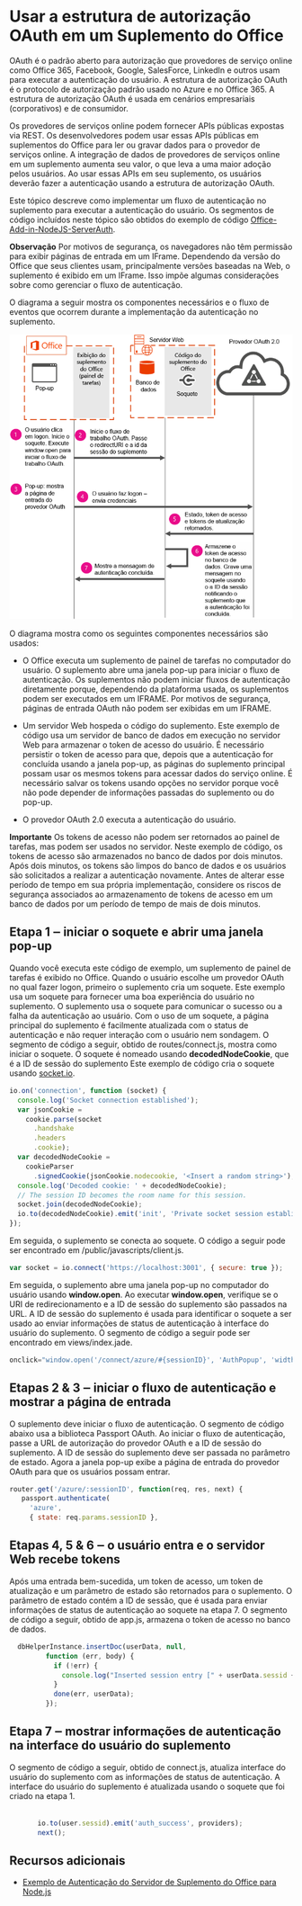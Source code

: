 
# <a name="use-the-oauth-authorization-framework-in-an-office-add-in"></a>Usar a estrutura de autorização OAuth em um Suplemento do Office

OAuth é o padrão aberto para autorização que provedores de serviço online como Office 365, Facebook, Google, SalesForce, LinkedIn e outros usam para executar a autenticação do usuário. A estrutura de autorização OAuth é o protocolo de autorização padrão usado no Azure e no Office 365. A estrutura de autorização OAuth é usada em cenários empresariais (corporativos) e de consumidor.

Os provedores de serviços online podem fornecer APIs públicas expostas via REST. Os desenvolvedores podem usar essas APIs públicas em suplementos do Office para ler ou gravar dados para o provedor de serviços online. A integração de dados de provedores de serviços online em um suplemento aumenta seu valor, o que leva a uma maior adoção pelos usuários. Ao usar essas APIs em seu suplemento, os usuários deverão fazer a autenticação usando a estrutura de autorização OAuth.

Este tópico descreve como implementar um fluxo de autenticação no suplemento para executar a autenticação do usuário. Os segmentos de código incluídos neste tópico são obtidos do exemplo de código [Office-Add-in-NodeJS-ServerAuth](https://github.com/OfficeDev/Office-Add-in-NodeJS-ServerAuth).

 **Observação** Por motivos de segurança, os navegadores não têm permissão para exibir páginas de entrada em um IFrame. Dependendo da versão do Office que seus clientes usam, principalmente versões baseadas na Web, o suplemento é exibido em um IFrame. Isso impõe algumas considerações sobre como gerenciar o fluxo de autenticação. 

O diagrama a seguir mostra os componentes necessários e o fluxo de eventos que ocorrem durante a implementação da autenticação no suplemento.

![Realizar uma autenticação OAuth em um Suplemento do Office](../images/OAuthInOfficeAddin.png)

O diagrama mostra como os seguintes componentes necessários são usados:


- O Office executa um suplemento de painel de tarefas no computador do usuário. O suplemento abre uma janela pop-up para iniciar o fluxo de autenticação. Os suplementos não podem iniciar fluxos de autenticação diretamente porque, dependendo da plataforma usada, os suplementos podem ser executados em um IFRAME. Por motivos de segurança, páginas de entrada OAuth não podem ser exibidas em um IFRAME. 
    
- Um servidor Web hospeda o código do suplemento. Este exemplo de código usa um servidor de banco de dados em execução no servidor Web para armazenar o token de acesso do usuário. É necessário persistir o token de acesso para que, depois que a autenticação for concluída usando a janela pop-up, as páginas do suplemento principal possam usar os mesmos tokens para acessar dados do serviço online. É necessário salvar os tokens usando opções no servidor porque você não pode depender de informações passadas do suplemento ou do pop-up.
    
- O provedor OAuth 2.0 executa a autenticação do usuário.
    

    
 **Importante** Os tokens de acesso não podem ser retornados ao painel de tarefas, mas podem ser usados no servidor. Neste exemplo de código, os tokens de acesso são armazenados no banco de dados por dois minutos. Após dois minutos, os tokens são limpos do banco de dados e os usuários são solicitados a realizar a autenticação novamente. Antes de alterar esse período de tempo em sua própria implementação, considere os riscos de segurança associados ao armazenamento de tokens de acesso em um banco de dados por um período de tempo de mais de dois minutos.


## <a name="step-1---start-socket-and-open-a-pop-up-window"></a>Etapa 1 ‒ iniciar o soquete e abrir uma janela pop-up

Quando você executa este código de exemplo, um suplemento de painel de tarefas é exibido no Office. Quando o usuário escolhe um provedor OAuth no qual fazer logon, primeiro o suplemento cria um soquete. Este exemplo usa um soquete para fornecer uma boa experiência do usuário no suplemento. O suplemento usa o soquete para comunicar o sucesso ou a falha da autenticação ao usuário. Com o uso de um soquete, a página principal do suplemento é facilmente atualizada com o status de autenticação e não requer interação com o usuário nem sondagem. O segmento de código a seguir, obtido de routes/connect.js, mostra como iniciar o soquete. O soquete é nomeado usando **decodedNodeCookie**, que é a ID de sessão do suplemento Este exemplo de código cria o soquete usando [socket.io](http://socket.io/).


```js
io.on('connection', function (socket) {
  console.log('Socket connection established');
  var jsonCookie =
    cookie.parse(socket
      .handshake
      .headers
      .cookie);
  var decodedNodeCookie =
    cookieParser
      .signedCookie(jsonCookie.nodecookie, '<Insert a random string>');
  console.log('Decoded cookie: ' + decodedNodeCookie);
  // The session ID becomes the room name for this session.
  socket.join(decodedNodeCookie);
  io.to(decodedNodeCookie).emit('init', 'Private socket session established');
});

```

Em seguida, o suplemento se conecta ao soquete. O código a seguir pode ser encontrado em /public/javascripts/client.js.




```js
var socket = io.connect('https://localhost:3001', { secure: true });
```

Em seguida, o suplemento abre uma janela pop-up no computador do usuário usando **window.open**. Ao executar **window.open**, verifique se o URI de redirecionamento e a ID de sessão do suplemento são passados na URL. A ID de sessão do suplemento é usada para identificar o soquete a ser usado ao enviar informações de status de autenticação à interface do usuário do suplemento. O segmento de código a seguir pode ser encontrado em views/index.jade.




```js
onclick="window.open('/connect/azure/#{sessionID}', 'AuthPopup', 'width=500,height=500,centerscreen=1,menubar=0,toolbar=0,location=0,personalbar=0,status=0,titlebar=0,dialog=1')")
```


## <a name="steps-2-amp-3---start-the-authentication-flow-and-show-the-sign-in-page"></a>Etapas 2 &amp; 3 ‒ iniciar o fluxo de autenticação e mostrar a página de entrada

O suplemento deve iniciar o fluxo de autenticação. O segmento de código abaixo usa a biblioteca Passport OAuth. Ao iniciar o fluxo de autenticação, passe a URL de autorização do provedor OAuth e a ID de sessão do suplemento. A ID de sessão do suplemento deve ser passada no parâmetro de estado. Agora a janela pop-up exibe a página de entrada do provedor OAuth para que os usuários possam entrar.


```js
router.get('/azure/:sessionID', function(req, res, next) { 
   passport.authenticate( 
     'azure',  
     { state: req.params.sessionID }, 

```


## <a name="steps-4-5-amp-6---user-signs-in-and-web-server-receives-tokens"></a>Etapas 4, 5 &amp; 6 ‒ o usuário entra e o servidor Web recebe tokens

 Após uma entrada bem-sucedida, um token de acesso, um token de atualização e um parâmetro de estado são retornados para o suplemento. O parâmetro de estado contém a ID de sessão, que é usada para enviar informações de status de autenticação ao soquete na etapa 7. O segmento de código a seguir, obtido de app.js, armazena o token de acesso no banco de dados.


```js
  dbHelperInstance.insertDoc(userData, null, 
         function (err, body) { 
           if (!err) { 
             console.log("Inserted session entry [" + userData.sessid + "] id: " + body.id); 
           } 
           done(err, userData); 
         }); 

```


## <a name="step-7---show-authentication-information-in-the-add-ins-ui"></a>Etapa 7 ‒ mostrar informações de autenticação na interface do usuário do suplemento

O segmento de código a seguir, obtido de connect.js, atualiza interface do usuário do suplemento com as informações de status de autenticação. A interface do usuário do suplemento é atualizada usando o soquete que foi criado na etapa 1.


```js
  
       io.to(user.sessid).emit('auth_success', providers); 
       next(); 

```


## <a name="additional-resources"></a>Recursos adicionais
<a name="bk_addresources"> </a>


- [Exemplo de Autenticação do Servidor de Suplemento do Office para Node.js](https://github.com/OfficeDev/Office-Add-in-Nodejs-ServerAuth/blob/master/README.md)
    
